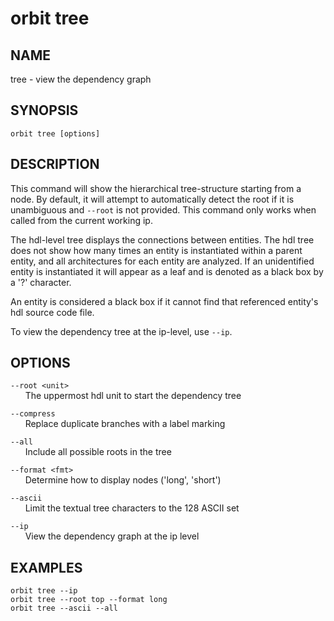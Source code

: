 # __orbit tree__

## __NAME__

tree - view the dependency graph

## __SYNOPSIS__

```
orbit tree [options]
```

## __DESCRIPTION__

This command will show the hierarchical tree-structure starting from a node.
By default, it will attempt to automatically detect the root if it is
unambiguous and `--root` is not provided. This command only works when called
from the current working ip.

The hdl-level tree displays the connections between entities. The hdl tree does 
not show how many times an entity is instantiated within a parent entity, and 
all architectures for each entity are analyzed. If an unidentified entity is 
instantiated it will appear as a leaf and is denoted as a black box by a '?' 
character.

An entity is considered a black box if it cannot find that referenced entity's 
hdl source code file.

To view the dependency tree at the ip-level, use `--ip`.

## __OPTIONS__

`--root <unit>`  
      The uppermost hdl unit to start the dependency tree

`--compress`  
      Replace duplicate branches with a label marking

`--all`  
      Include all possible roots in the tree

`--format <fmt>`  
      Determine how to display nodes ('long', 'short')

`--ascii`  
      Limit the textual tree characters to the 128 ASCII set

`--ip`  
      View the dependency graph at the ip level

## __EXAMPLES__

```
orbit tree --ip
orbit tree --root top --format long
orbit tree --ascii --all
```

